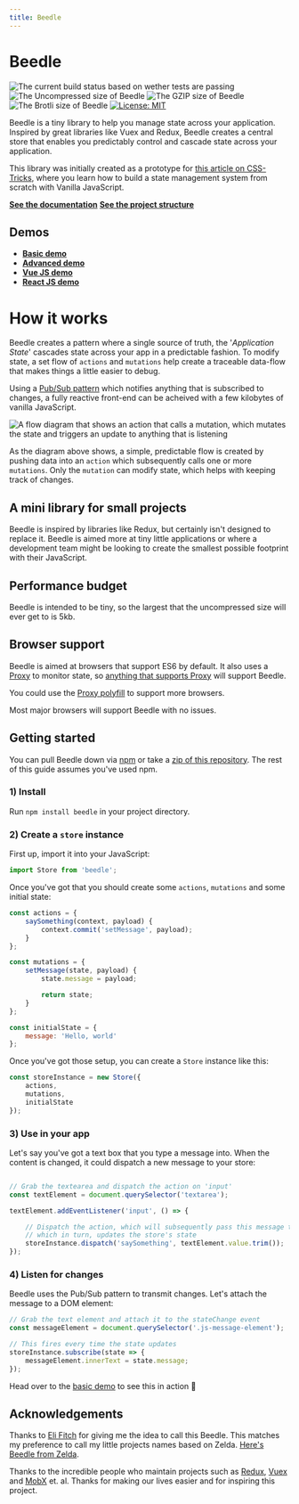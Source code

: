 ```yaml
---
title: Beedle
---
```

# Beedle

![The current build status based on wether tests are passing](https://api.travis-ci.org/hankchizljaw/beedle.svg?branch=master)
![The Uncompressed size of Beedle](http://img.badgesize.io/https://unpkg.com/beedle?label=Uncompressed%20Size)
![The GZIP size of Beedle](http://img.badgesize.io/https://unpkg.com/beedle?compression=gzip&label=GZIP%20Size)
![The Brotli size of Beedle](http://img.badgesize.io/https://unpkg.com/beedle?compression=brotli&label=Brotli%20Size)
[![License: MIT](https://img.shields.io/badge/License-MIT-blue.svg)](https://opensource.org/licenses/MIT)

Beedle is a tiny library to help you manage state across your application. Inspired by great libraries like Vuex and Redux, Beedle creates a central store that enables you predictably control and cascade state across your application.

This library was initially created as a prototype for [this article on CSS-Tricks](https://css-tricks.com/build-a-state-management-system-with-vanilla-javascript/), where you learn how to build a state management system from scratch with Vanilla JavaScript.

[**See the documentation**](https://beedle.hankchizljaw.io)
[**See the project structure**](https://beedle-structure.hankchizljaw.io)

## Demos
- [**Basic demo**](https://beedle-basic-demo.hankchizljaw.io/) 
- [**Advanced demo**](https://beedle-advanced-demo.hankchizljaw.io/) 
- [**Vue JS demo**](https://beedle-vue-demo.hankchizljaw.io/) 
- [**React JS demo**](https://beedle-react-demo.hankchizljaw.io/) 

# How it works

Beedle creates a pattern where a single source of truth, the '*Application State*' cascades state across your app in a predictable fashion. To modify state, a set flow of `actions` and `mutations` help create a traceable data-flow that makes things a little easier to debug. 

Using a [Pub/Sub pattern](https://en.wikipedia.org/wiki/Publish%E2%80%93subscribe_pattern) which notifies anything that is subscribed to changes, a fully reactive front-end can be acheived with a few kilobytes of vanilla JavaScript.

![A flow diagram that shows an action that calls a mutation, which mutates the state and triggers an update to anything that is listening](https://s3-us-west-2.amazonaws.com/s.cdpn.io/174183/beedle-flow-diagram.png)

As the diagram above shows, a simple, predictable flow is created by pushing data into an `action` which subsequently calls one or more `mutations`. Only the `mutation` can modify state, which helps with keeping track of changes.

## A mini library for small projects

Beedle is inspired by libraries like Redux, but certainly isn't designed to replace it. Beedle is aimed more at tiny little applications or where a development team might be looking to create the smallest possible footprint with their JavaScript.

## Performance budget

Beedle is intended to be tiny, so the largest that the uncompressed size will ever get to is 5kb.

## Browser support

Beedle is aimed at browsers that support ES6 by default. It also uses a [Proxy](https://developer.mozilla.org/en-US/docs/Web/JavaScript/Reference/Global_Objects/Proxy) to monitor state, so [anything that supports Proxy](https://caniuse.com/#feat=proxy) will support Beedle.

You could use the [Proxy polyfill](https://github.com/GoogleChrome/proxy-polyfill) to support more browsers.

Most major browsers will support Beedle with no issues. 

## Getting started

You can pull Beedle down via [npm](http://npmjs.com) or take a [zip of this repository](https://github.com/hankchizljaw/beedle/archive/master.zip). The rest of this guide assumes you've used npm.

### 1) Install

Run `npm install beedle` in your project directory.



### 2) Create a `store` instance

First up, import it into your JavaScript:

```JavaScript
import Store from 'beedle';
```



Once you've got that you should create some `actions`, `mutations` and some initial state:

```javascript
const actions = {
    saySomething(context, payload) {
        context.commit('setMessage', payload);
    }
};

const mutations = {
    setMessage(state, payload) {
        state.message = payload;

        return state;
    }
};

const initialState = {
    message: 'Hello, world'
};
```

Once you've got those setup, you can create a `Store` instance like this:

```javascript
const storeInstance = new Store({
    actions,
    mutations,
    initialState
});
```

### 3) Use in your app

Let's say you've got a text box that you type a message into. When the content is changed, it could dispatch a new message to your store:

```javascript

// Grab the textearea and dispatch the action on 'input'
const textElement = document.querySelector('textarea');

textElement.addEventListener('input', () => {

    // Dispatch the action, which will subsequently pass this message to the mutation
    // which in turn, updates the store's state
    storeInstance.dispatch('saySomething', textElement.value.trim());
});
```

### 4) Listen for changes

Beedle uses the Pub/Sub pattern to transmit changes. Let's attach the message to a DOM element:

```javascript
// Grab the text element and attach it to the stateChange event
const messageElement = document.querySelector('.js-message-element');

// This fires every time the state updates
storeInstance.subscribe(state => {
    messageElement.innerText = state.message;
});
```

Head over to the [basic demo](https://beedle-basic-demo.hankchizljaw.io/) to see this in action 🚀

## Acknowledgements 

Thanks to [Eli Fitch](https://twitter.com/EliFitch/) for giving me the idea to call this Beedle. This matches my preference to call my little projects names based on Zelda. [Here's Beedle from Zelda](https://zelda.gamepedia.com/Beedle).

Thanks to the incredible people who maintain projects such as [Redux](http://redux.js.org), [Vuex](http://vuex.vuejs.org) and [MobX](http://mobx.js.org) et. al. Thanks for making our lives easier and for inspiring this project.
